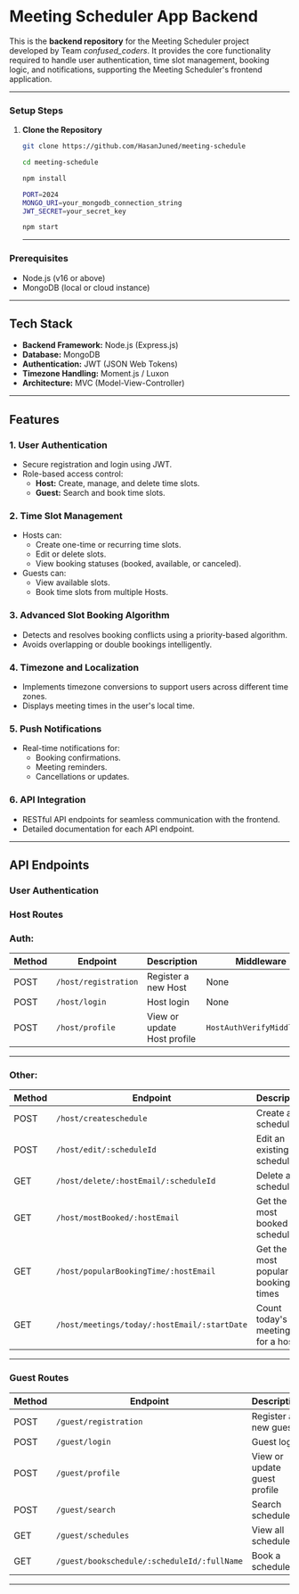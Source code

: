 # **Meeting Scheduler App Backend**

This is the **backend repository** for the Meeting Scheduler project developed by Team *confused_coders*. It provides the core functionality required to handle user authentication, time slot management, booking logic, and notifications, supporting the Meeting Scheduler's frontend application.

---

### **Setup Steps**

1. **Clone the Repository**  
   ```bash
   git clone https://github.com/HasanJuned/meeting-schedule
   ```
   ```bash
   cd meeting-schedule
   ```
   ```bash
   npm install
   ```
   ```bash
   PORT=2024
   MONGO_URI=your_mongodb_connection_string
   JWT_SECRET=your_secret_key
   ```
   ```bash
   npm start
   ```

   ---

 ### **Prerequisites**
- Node.js (v16 or above)
- MongoDB (local or cloud instance)
 
---

## **Tech Stack**

- **Backend Framework:** Node.js (Express.js)
- **Database:** MongoDB
- **Authentication:** JWT (JSON Web Tokens)
- **Timezone Handling:** Moment.js / Luxon
- **Architecture:** MVC (Model-View-Controller)

---

## **Features**

### **1. User Authentication**
- Secure registration and login using JWT.
- Role-based access control:
  - **Host:** Create, manage, and delete time slots.
  - **Guest:** Search and book time slots.

### **2. Time Slot Management**
- Hosts can:
  - Create one-time or recurring time slots.
  - Edit or delete slots.
  - View booking statuses (booked, available, or canceled).
- Guests can:
  - View available slots.
  - Book time slots from multiple Hosts.

### **3. Advanced Slot Booking Algorithm**
- Detects and resolves booking conflicts using a priority-based algorithm.
- Avoids overlapping or double bookings intelligently.

### **4. Timezone and Localization**
- Implements timezone conversions to support users across different time zones.
- Displays meeting times in the user's local time.

### **5. Push Notifications**
- Real-time notifications for:
  - Booking confirmations.
  - Meeting reminders.
  - Cancellations or updates.

### **6. API Integration**
- RESTful API endpoints for seamless communication with the frontend.
- Detailed documentation for each API endpoint.

---

## **API Endpoints**

### **User Authentication**
### **Host Routes**
### Auth:
| Method | Endpoint                          | Description                         | Middleware                  |
|--------|-----------------------------------|-------------------------------------|-----------------------------|
| POST   | `/host/registration`              | Register a new Host                 | None                        |
| POST   | `/host/login`                     | Host login                          | None                        |
| POST   | `/host/profile`                   | View or update Host profile         | `HostAuthVerifyMiddleware`  |

---

### Other:
| Method | Endpoint                                   | Description                                   | Middleware                |
|--------|-------------------------------------------|-----------------------------------------------|---------------------------|
| POST   | `/host/createschedule`                    | Create a schedule                            | `HostAuthVerifyMiddleware` |
| POST   | `/host/edit/:scheduleId`                  | Edit an existing schedule                    | `HostAuthVerifyMiddleware` |
| GET    | `/host/delete/:hostEmail/:scheduleId`     | Delete a schedule                            | `HostAuthVerifyMiddleware` |
| GET    | `/host/mostBooked/:hostEmail`             | Get the most booked schedules                | `HostAuthVerifyMiddleware` |
| GET    | `/host/popularBookingTime/:hostEmail`     | Get the most popular booking times           | `HostAuthVerifyMiddleware` |
| GET    | `/host/meetings/today/:hostEmail/:startDate` | Count today's meetings for a host           | `HostAuthVerifyMiddleware` |

---

### **Guest Routes**
| Method | Endpoint                                   | Description                                   | Middleware                |
|--------|-------------------------------------------|-----------------------------------------------|---------------------------|
| POST   | `/guest/registration`                     | Register a new guest                         | None                      |
| POST   | `/guest/login`                            | Guest login                                  | None                      |
| POST   | `/guest/profile`                          | View or update guest profile                 | `GuestAuthVerifyMiddleware` |
| POST   | `/guest/search`                           | Search schedules                             | None                      |
| GET    | `/guest/schedules`                        | View all schedules                           | None                      |
| GET    | `/guest/bookschedule/:scheduleId/:fullName` | Book a schedule                              | None                      |

---

